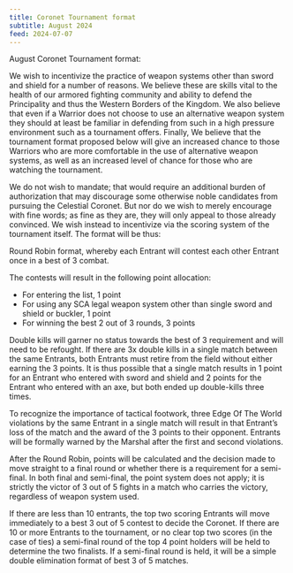 ```yaml
---
title: Coronet Tournament format
subtitle: August 2024
feed: 2024-07-07
---
```

August Coronet Tournament format:

We wish to incentivize the practice of weapon systems other than sword and shield for a number of
reasons. We believe these are skills vital to the health of our armored fighting community and ability to
defend the Principality and thus the Western Borders of the Kingdom. We also believe that even if a
Warrior does not choose to use an alternative weapon system they should at least be familiar in
defending from such in a high pressure environment such as a tournament offers. Finally, We believe
that the tournament format proposed below will give an increased chance to those Warriors who are
more comfortable in the use of alternative weapon systems, as well as an increased level of chance for
those who are watching the tournament.

We do not wish to mandate; that would require an additional burden of authorization that may
discourage some otherwise noble candidates from pursuing the Celestial Coronet. But nor do we wish to
merely encourage with fine words; as fine as they are, they will only appeal to those already convinced.
We wish instead to incentivize via the scoring system of the tournament itself. The format will be thus:

Round Robin format, whereby each Entrant will contest each other Entrant once in a best of 3 combat.

The contests will result in the following point allocation:

- For entering the list, 1 point
- For using any SCA legal weapon system other than single sword and shield or buckler, 1 point
- For winning the best 2 out of 3 rounds, 3 points

Double kills will garner no status towards the best of 3 requirement and will need to be refought. If
there are 3x double kills in a single match between the same Entrants, both Entrants must retire from
the field without either earning the 3 points. It is thus possible that a single match results in 1 point for
an Entrant who entered with sword and shield and 2 points for the Entrant who entered with an axe,
but both ended up double-kills three times.

To recognize the importance of tactical footwork, three Edge Of The World violations by the same
Entrant in a single match will result in that Entrant’s loss of the match and the award of the 3 points to
their opponent. Entrants will be formally warned by the Marshal after the first and second violations.

After the Round Robin, points will be calculated and the decision made to move straight to a final round
or whether there is a requirement for a semi-final. In both final and semi-final, the point system does
not apply; it is strictly the victor of 3 out of 5 fights in a match who carries the victory, regardless of
weapon system used.

If there are less than 10 entrants, the top two scoring Entrants will move immediately to a best 3 out of
5 contest to decide the Coronet. If there are 10 or more Entrants to the tournament, or no clear top two
scores (in the case of ties) a semi-final round of the top 4 point holders will be held to determine the
two finalists. If a semi-final round is held, it will be a simple double elimination format of best 3 of 5
matches.
